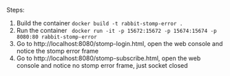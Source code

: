 Steps:
1. Build the container `docker build -t rabbit-stomp-error .`
2. Run the container ` docker run -it -p 15672:15672 -p 15674:15674 -p 8080:80 rabbit-stomp-error`
3. Go to http://localhost:8080/stomp-login.html, open the web console and notice the stomp error frame
4. Go to http://localhost:8080/stomp-subscribe.html, open the web console and notice no stomp error frame, just socket closed